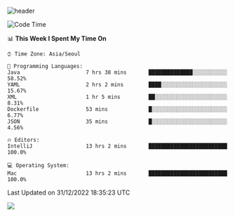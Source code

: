 ![header](https://capsule-render.vercel.app/api?type=Egg&color=timeAuto&height=300&section=header&text=PoPo&fontSize=90&animation=fadeIn)

  <!--START_SECTION:waka-->
![Code Time](http://img.shields.io/badge/Code%20Time-388%20hrs%2010%20mins-blue)

📊 **This Week I Spent My Time On** 

```text
⌚︎ Time Zone: Asia/Seoul

💬 Programming Languages: 
Java                     7 hrs 38 mins       ██████████████░░░░░░░░░░░   58.52% 
YAML                     2 hrs 2 mins        ████░░░░░░░░░░░░░░░░░░░░░   15.67% 
XML                      1 hr 5 mins         ██░░░░░░░░░░░░░░░░░░░░░░░   8.31% 
Dockerfile               53 mins             █░░░░░░░░░░░░░░░░░░░░░░░░   6.77% 
JSON                     35 mins             █░░░░░░░░░░░░░░░░░░░░░░░░   4.56%

🔥 Editors: 
IntelliJ                 13 hrs 2 mins       █████████████████████████   100.0%

💻 Operating System: 
Mac                      13 hrs 2 mins       █████████████████████████   100.0%

```


 Last Updated on 31/12/2022 18:35:23 UTC
<!--END_SECTION:waka-->



<img src="https://capsule-render.vercel.app/api?type=Egg&color=timeAuto&height=300&section=footer&text=PoPo&fontSize=90&animation=fadeIn&reversal=true" />
